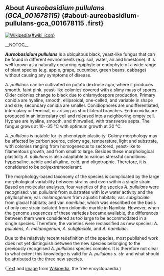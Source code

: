 About *Aureobasidium pullulans (GCA\_001678115)* {#about-aureobasidium-pullulans-gca_001678115 .first}
------------------------------------------------

[![Wikipedia](/img/wikipedia_logo_v2_en.png){#wiki_icon}](http://en.wikipedia.org/wiki/Aureobasidium_pullulans)

\_\_NOTOC\_\_

***Aureobasidium pullulans*** is a ubiquitous black, yeast-like fungus
that can be found in different environments (e.g. soil, water, air and
limestone). It is well known as a naturally occurring epiphyte or
endophyte of a wide range of plant species (e.g. apple, grape, cucumber,
green beans, cabbage) without causing any symptoms of disease.

*A. pullulans* can be cultivated on potato dextrose agar, where it
produces smooth, faint pink, yeast-like colonies covered with a slimy
mass of spores. Older colonies change to black due to chlamydospore
production. Primary conidia are hyaline, smooth, ellipsoidal,
one-celled, and variable in shape and size; secondary conidia are
smaller. Conidiophores are undifferentiated, intercalary or terminal, or
arising as short lateral branches. Endoconidia are produced in an
intercalary cell and released into a neighboring empty cell. Hyphae are
hyaline, smooth, and thinwalled, with transverse septa. The fungus grows
at 10--35 °C with optimum growth at 30 °C.

*A. pullulans* is notable for its phenotypic plasticity. Colony
morphology may be affected by carbon source, colony age, temperature,
light and substrate, with colonies ranging from homogeneous to sectored,
yeast-like to filamentous growth, and from small to large. Besides these
morphological plasticity *A. pullulans* is also adaptable to various
stressful conditions: hypersaline, acidic and alkaline, cold, and
oligotrophic. Therefore, it is considered to be polyextremotolerant.

The morphology-based taxonomy of the species is complicated by the large
morphological variability between strains and even within a single
strain. Based on molecular analyses, four varieties of the species *A.
pullulans* were recognised: var. *pullulans* from substrates with low
water activity and the phyllosphere; var. *melanogenum* from aquatic
habitats; var. *subglaciale* from glacial habitats; and var. *namibiae*,
which was described on the basis of only one strain isolated from
dolomitic marble in Namibia. However, when the genome sequences of these
varieties became available, the differences between them were considered
as too large to be accommodated in a single species. Therefore, the
varieties were reclassified as new species: *A. pullulans*, *A.
melanogenum*, *A. subglaciale*, and *A. namibiae*.

Due to the relatively recent redefinition of the species, most published
work does not yet distinguish between the new species belonging to the
previously recognised *A. pullulans* species complex. It is therefore
not clear to what extent this knowledge is valid for *A. pullulans* *s.
str.* and what should be attributed to the three new species.

([Text](http://en.wikipedia.org/wiki/Aureobasidium_pullulans) and
[image](https://commons.wikimedia.org/wiki/File:Aureobasidium_pullulans_44026.jpg)
from [Wikipedia](http://en.wikipedia.org/), the free encyclopaedia.)
